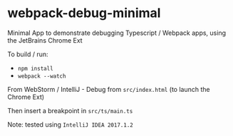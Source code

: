 webpack-debug-minimal
=====================

Minimal App to demonstrate debugging Typescript / Webpack apps, using the JetBrains Chrome Ext

To build / run:
- `npm install`
- `webpack --watch`

From WebStorm / IntelliJ - Debug from `src/index.html` (to launch the Chrome Ext) 

Then insert a breakpoint in `src/ts/main.ts`

Note: tested using `IntelliJ IDEA 2017.1.2`